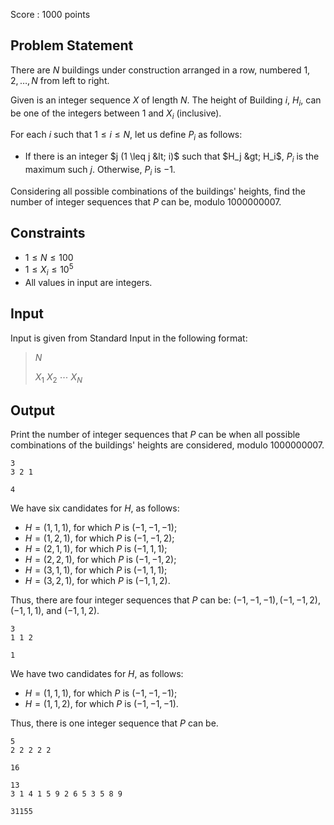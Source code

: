 Score : $1000$ points

## Problem Statement

There are $N$ buildings under construction arranged in a row, numbered $1, 2, \ldots, N$ from left to right.

Given is an integer sequence $X$ of length $N$. The height of Building $i$, $H_i$, can be one of the integers between $1$ and $X_i$ (inclusive).

For each $i$ such that $1 \leq i \leq N$, let us define $P_i$ as follows:

- If there is an integer $j (1 \leq j &lt; i)$ such that $H_j &gt; H_i$, $P_i$ is the maximum such $j$. Otherwise, $P_i$ is $-1$.

Considering all possible combinations of the buildings' heights, find the number of integer sequences that $P$ can be, modulo $1000000007$.

## Constraints

- $1 \leq N \leq 100$
- $1 \leq X_i \leq 10^5$
- All values in input are integers.

## Input

Input is given from Standard Input in the following format:

> $N$
> 
> $X_1$ $X_2$ $\cdots$ $X_N$

## Output

Print the number of integer sequences that $P$ can be when all possible combinations of the buildings' heights are considered, modulo $1000000007$.

```input1
3
3 2 1
```

```output1
4
```

We have six candidates for $H$, as follows:

- $H = (1, 1, 1)$, for which $P$ is $(-1, -1, -1)$;
- $H = (1, 2, 1)$, for which $P$ is $(-1, -1, 2)$;
- $H = (2, 1, 1)$, for which $P$ is $(-1, 1, 1)$;
- $H = (2, 2, 1)$, for which $P$ is $(-1, -1, 2)$;
- $H = (3, 1, 1)$, for which $P$ is $(-1, 1, 1)$;
- $H = (3, 2, 1)$, for which $P$ is $(-1, 1, 2)$.

Thus, there are four integer sequences that $P$ can be: $(-1, -1, -1), (-1, -1, 2), (-1, 1, 1)$, and $(-1, 1, 2)$.

```input2
3
1 1 2
```

```output2
1
```

We have two candidates for $H$, as follows:

- $H = (1, 1, 1)$, for which $P$ is $(-1, -1, -1)$;
- $H = (1, 1, 2)$, for which $P$ is $(-1, -1, -1)$.

Thus, there is one integer sequence that $P$ can be.

```input3
5
2 2 2 2 2
```

```output3
16
```

```input4
13
3 1 4 1 5 9 2 6 5 3 5 8 9
```

```output4
31155
```